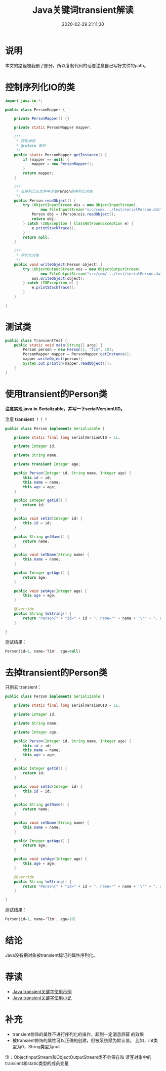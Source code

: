 ﻿---
title: Java关键词transient解读
date: 2020-02-29 21:11:30
summary: 本文解读Java关键词transient。
tags:
- Java
categories:
- Java
---

# 说明

本文的路径被我删了部分，所以复制代码的话要注意自己写好文件的path。

# 控制序列化IO的类

```java
import java.io.*;

public class PersonMapper {

    private PersonMapper() {}

    private static PersonMapper mapper;

    /**
     * 获取单例
     * @return 单例
     */
    public static PersonMapper getInstance() {
        if (mapper == null) {
            mapper = new PersonMapper();
        }
        return mapper;
    }

    /**
     * 反序列化从文件中读取Person的序列化对象
     */
    public Person readObject() {
        try (ObjectInputStream ois = new ObjectInputStream(
                new FileInputStream("src/com/.../test/serialPerson.dat"))) {
            Person obj = (Person)ois.readObject();
            return obj;
        } catch (IOException | ClassNotFoundException e) {
            e.printStackTrace();
        }
        return null;
    }

    /**
     * 序列化对象
     */
    public void writeObject(Person object) {
        try (ObjectOutputStream oos = new ObjectOutputStream(
                new FileOutputStream("src/com/.../test/serialPerson.dat"))) {
            oos.writeObject(object);
        } catch (IOException e) {
            e.printStackTrace();
        }
    }

}
```

# 测试类

```java
public class TransientTest {
    public static void main(String[] args) {
        Person person = new Person(1, "Tim", 10);
        PersonMapper mapper = PersonMapper.getInstance();
        mapper.writeObject(person);
        System.out.println(mapper.readObject());
    }
}
```

# 使用transient的Person类

**注意实现 java.io.Serializable，并写一下serialVersionUID。**

注意 **transient** ！！！

```java
public class Person implements Serializable {

    private static final long serialVersionUID = 1L;

    private Integer id;

    private String name;

    private transient Integer age;

    public Person(Integer id, String name, Integer age) {
        this.id = id;
        this.name = name;
        this.age = age;
    }

    public Integer getId() {
        return id;
    }

    public void setId(Integer id) {
        this.id = id;
    }

    public String getName() {
        return name;
    }

    public void setName(String name) {
        this.name = name;
    }

    public Integer getAge() {
        return age;
    }

    public void setAge(Integer age) {
        this.age = age;
    }

    @Override
    public String toString() {
        return "Person{" + "id=" + id + ", name='" + name + '\'' + ", age=" + age + '}';
    }

}
```

测试结果：

```java
Person{id=1, name='Tim', age=null}
```

# 去掉transient的Person类

只删去 transient：
```java
public class Person implements Serializable {

    private static final long serialVersionUID = 1L;

    private Integer id;

    private String name;

    private Integer age;

    public Person(Integer id, String name, Integer age) {
        this.id = id;
        this.name = name;
        this.age = age;
    }

    public Integer getId() {
        return id;
    }

    public void setId(Integer id) {
        this.id = id;
    }

    public String getName() {
        return name;
    }

    public void setName(String name) {
        this.name = name;
    }

    public Integer getAge() {
        return age;
    }

    public void setAge(Integer age) {
        this.age = age;
    }

    @Override
    public String toString() {
        return "Person{" + "id=" + id + ", name='" + name + '\'' + ", age=" + age + '}';
    }

}
```

测试结果：

```java
Person{id=1, name='Tim', age=10}
```

# 结论

Java没有把对象被transient标记的属性序列化。

# 荐读

- [Java transient关键字使用示例](https://www.jianshu.com/p/2911e5946d5c)
- [Java transient关键字使用小记](https://www.cnblogs.com/lanxuezaipiao/p/3369962.html)

# 补充

- transient修饰的属性不进行序列化的操作，起到一定消息屏蔽 的效果
- 被transient修饰的属性可以正确的创建，但被系统赋为默认值。 
比如，int类型为0，String类型为null 

注：ObjectInputStream和ObjectOutputStream类不会保存和 读写对象中的transient和static类型的成员变量 
